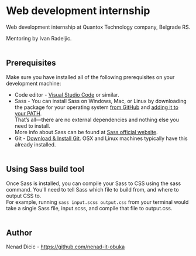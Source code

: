 # Web development internship

Web development internship at Quantox Technology company, Belgrade RS.   
   
Mentoring by Ivan Radeljic.<br><br>


## Prerequisites      

Make sure you have installed all of the following prerequisites on your development machine:      

* Code editor - [Visual Studio Code](https://code.visualstudio.com/download) or similar.
* Sass - You can install Sass on Windows, Mac, or Linux by downloading the package for your operating system [from GitHub](https://github.com/sass/dart-sass/releases/tag/1.26.11) and [adding it to your PATH](https://katiek2.github.io/path-doc/).   
That’s all—there are no external dependencies and nothing else you need to install.   
More info about Sass can be found at [Sass official website](https://sass-lang.com/).
* Git - [Download & Install Git](https://git-scm.com/downloads). OSX and Linux machines typically have this already installed.<br><br>


## Using Sass build tool     

Once Sass is installed, you can compile your Sass to CSS using the sass command. You'll need to tell Sass which file to build from, and where to output CSS to.   
For example, running `sass input.scss output.css` from your terminal would take a single Sass file, input.scss, and compile that file to output.css.<br><br>


## Author      

Nenad Dicic - https://github.com/nenad-it-obuka
